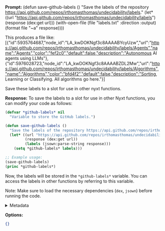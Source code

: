 **Prompt:**
(defun save-github-labels ()
  "Save the labels of the repository https://api.github.com/repos/irthomasthomas/undecidability/labels."
  (let* ((url "https://api.github.com/repos/irthomasthomas/undecidability/labels")
         (response (dex:get url)))
    (with-open-file (file "labels.txt" :direction :output)
      (format file "~a" response))))

This produces a file like:
[{"id":5935764687,"node_id":"LA_kwDOKNgf3c8AAAABYcyUzw","url":"https://api.github.com/repos/irthomasthomas/undecidability/labels/Agents","name":"Agents","color":"fef2c0","default":false,"description":"Autonomous AI agents using LLMs"},{"id":5976028723,"node_id":"LA_kwDOKNgf3c8AAAABZDL2Mw","url":"https://api.github.com/repos/irthomasthomas/undecidability/labels/Algorithms","name":"Algorithms","color":"bfd4f2","default":false,"description":"Sorting, Learning or Classifying. All algorithms go here."}]

Save these labels to a slot for use in other nyxt functions.

**Response:**
To save the labels to a slot for use in other Nyxt functions, you can modify your code as follows:

```lisp
(defvar *github-labels* nil
  "Variable to store the GitHub labels.")

(defun save-github-labels ()
  "Save the labels of the repository https://api.github.com/repos/irthomasthomas/undecidability/labels."
  (let* ((url "https://api.github.com/repos/irthomasthomas/undecidability/labels")
         (response (dex:get url))
         (labels (jsown:parse-string response)))
    (setq *github-labels* labels)))

;; Example usage:
(save-github-labels)
(princ *github-labels*)
```

Now, the labels will be stored in the `*github-labels*` variable. You can access the labels in other functions by referring to this variable.

Note: Make sure to load the necessary dependencies (`dex`, `jsown`) before running the code.

<details><summary>Metadata</summary>

- Duration: 6631 ms
- Datetime: 2023-12-06T14:19:09.285718
- Model: gpt-3.5-turbo-0613

</details>

**Options:**
```json
{}
```

